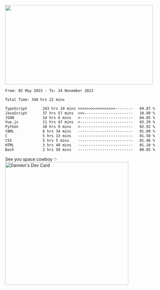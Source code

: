 <img src="https://media.giphy.com/media/11KzOet1ElBDz2/giphy.gif" width="480" height="258" /> 

 <!--START_SECTION:waka-->

```txt
From: 02 May 2023 - To: 24 November 2023

Total Time: 348 hrs 22 mins

TypeScript       243 hrs 24 mins >>>>>>>>>>>>>>>>>--------   69.87 %
JavaScript       37 hrs 57 mins  >>>----------------------   10.89 %
JSON             14 hrs 6 mins   >------------------------   04.05 %
Vue.js           11 hrs 47 mins  >------------------------   03.39 %
Python           10 hrs 9 mins   >------------------------   02.92 %
YAML             6 hrs 34 mins   -------------------------   01.89 %
C                5 hrs 13 mins   -------------------------   01.50 %
CSS              5 hrs 5 mins    -------------------------   01.46 %
HTML             3 hrs 49 mins   -------------------------   01.10 %
Bash             2 hrs 58 mins   -------------------------   00.85 %
```

<!--END_SECTION:waka-->
 
 
 <!--
 <p align="center">
           <img src="https://wakatime.com/share/@b21fb822-1b1e-4a56-b3ac-d647f03795fd/3d8fc332-54a6-4d29-9469-965955d6e018.svg"/>
 </p>
 <p align="center">
  <img src="https://wakatime.com/share/@b21fb822-1b1e-4a56-b3ac-d647f03795fd/5d7b153c-4137-40c1-8270-25e516f9619c.svg"/>
 </p>
 -->
See you space cowboy ✨ 
<a href="https://app.daily.dev/damienCrackito"><img src="https://api.daily.dev/devcards/bdfb4da438e94198b16fb9008a873e8e.png?r=ac3" width="400" alt="Damien's Dev Card"/></a>


 
